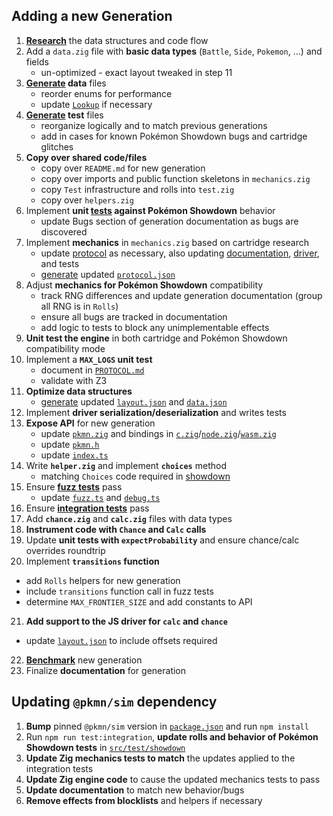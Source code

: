 ## Adding a new Generation

1. **[Research](./RESEARCH.md)** the data structures and code flow
2. Add a `data.zig` file with **basic data types** (`Battle`, `Side`, `Pokemon`, ...) and fields
   - un-optimized - exact layout tweaked in step 11
3. **[Generate](../src/tools/generate.ts) data** files
   - reorder enums for performance
   - update [`Lookup`](../src/pkg/data.ts) if necessary
4. **[Generate](../src/tools/generate.ts) test** files
   - reorganize logically and to match previous generations
   - add in cases for known Pokémon Showdown bugs and cartridge glitches
5. **Copy over shared code/files**
   - copy over `README.md` for new generation
   - copy over imports and public function skeletons in `mechanics.zig`
   - copy `Test` infrastructure and rolls into `test.zig`
   - copy over `helpers.zig`
6. Implement **unit [tests](../src/test/showdown/) against Pokémon Showdown** behavior
   - update Bugs section of generation documentation as bugs are discovered
7. Implement **mechanics** in `mechanics.zig` based on cartridge research
   - update [protocol](../src/lib/common/protocol.zig) as necessary, also updating
     [documentation](PROTOCOL.md), [driver](../src/pkg/protocol.ts), and tests
   - [generate](../src/tools/dump.zig) updated [`protocol.json`](../src/data/protocol.json)
8. Adjust **mechanics for Pokémon Showdown** compatibility
   - track RNG differences and update generation documentation (group all RNG is in `Rolls`)
   - ensure all bugs are tracked in documentation
   - add logic to tests to block any unimplementable effects
9. **Unit test the engine** in both cartridge and Pokémon Showdown compatibility mode
10. Implement a **`MAX_LOGS` unit test**
    - document in [`PROTOCOL.md`](PROTOCOL.md)
    - validate with Z3
11. **Optimize data structures**
    - [generate](../src/tools/dump.zig) updated [`layout.json`](../src/data/layout.json) and
     [`data.json`](../src/data/data.json)
12. Implement **driver serialization/deserialization** and writes tests
13. **Expose API** for new generation
    - update [`pkmn.zig`](../src/lib/pkmn.zig) and bindings in
      [`c.zig`](..src/lib/c.zig)/[`node.zig`](..src/lib/node.zig)/[`wasm.zig`](..src/lib/wasm.zig)
    - update [`pkmn.h`](../src/include/pkmn.h)
    - update [`index.ts`](../src/pkg/index.ts)
14. Write **`helper.zig`** and implement **`choices`** method
    - matching `Choices` code required in [showdown](../src/test/showdown/index.ts)
15. Ensure **[fuzz tests](../src/test/benchmark.zig)** pass
    - update [`fuzz.ts`](../src/test/fuzz.ts) and [`debug.ts`](../src/tools/debug.ts)
16. Ensure **[integration tests](../src/test/integration.ts)** pass
17. Add **`chance.zig`** and **`calc.zig`** files with data types
18. **Instrument code with `Chance` and `Calc` calls**
19. Update **unit tests with `expectProbability`** and ensure chance/calc overrides roundtrip
20. Implement **`transitions` function**
   - add `Rolls` helpers for new generation
   - include `transitions` function call in fuzz tests
   - determine `MAX_FRONTIER_SIZE` and add constants to API
21. **Add support to the JS driver for `calc` and `chance`**
   - update [`layout.json`](../src/data/layout.json) to include offsets required
22. **[Benchmark](../src/test/benchmark.zig)** new generation
23. Finalize **documentation** for generation

## Updating `@pkmn/sim` dependency

1. **Bump** pinned `@pkmn/sim` version in [`package.json`](../package.json) and run `npm install`
2. Run `npm run test:integration`, **update rolls and behavior of Pokémon Showdown tests** in
   [`src/test/showdown`](src/test/showdown)
3. **Update Zig mechanics tests to match** the updates applied to the integration tests
4. **Update Zig engine code** to cause the updated mechanics tests to pass
5. **Update documentation** to match new behavior/bugs
6. **Remove effects from blocklists** and helpers if necessary
